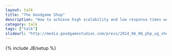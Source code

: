 ```yaml
---
layout: talk
title: "The Goodgame Shop"
description: "How to achieve high scalability and low response times worldwide"
category: talk
tags: ["talk"]
slideurl: "http://media.goodgamestudios.com/press/2014_06_06_php_ug_shop.pdf"
---
```

{% include JB/setup %}

